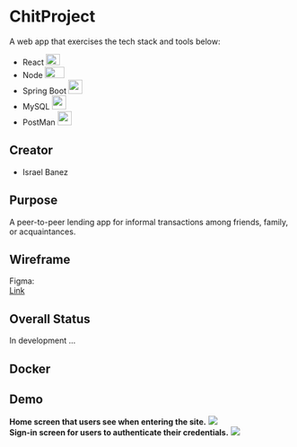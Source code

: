 # ChitProject
A web app that exercises the tech stack and tools below: 
- React <img src="https://upload.wikimedia.org/wikipedia/commons/thumb/a/a7/React-icon.svg/1150px-React-icon.svg.png" width="25" height="20" >
- Node <img src="https://upload.wikimedia.org/wikipedia/commons/thumb/d/d9/Node.js_logo.svg/2560px-Node.js_logo.svg.png" width="35" height="20" >
- Spring Boot <img src="https://vscjava.gallerycdn.vsassets.io/extensions/vscjava/vscode-spring-boot-dashboard/0.13.2023072200/1689984300042/Microsoft.VisualStudio.Services.Icons.Default" width="25" height="25" >
- MySQL <img src="https://cdn-icons-png.flaticon.com/512/5968/5968313.png" width="25" height="25" >
- PostMan <img src="https://www.svgrepo.com/show/354202/postman-icon.svg" width="25" height="25" >

## Creator
- Israel Banez

## Purpose
A peer-to-peer lending app for informal transactions among friends, family, or acquaintances.
## Wireframe
Figma: </br>
[Link](https://www.figma.com/file/tydpqVKjKpWxGtICHuZx4I/Tab-Project-(Chit)?type=design&node-id=1%3A4&mode=design&t=YUHzVcDtTqAvQDoF-1)

## Overall Status
In development ...
## Docker
## Demo
**Home screen that users see when entering the site.**
<img src="https://github.com/IsraelBanez/ChitProject/assets/59572812/f96cbd0f-7038-4aba-9c5a-112080770a8a"/>
</br>
**Sign-in screen for users to authenticate their credentials.**
<img src="https://github.com/IsraelBanez/ChitProject/assets/59572812/e27c7715-68b4-4acd-8039-4572954b0fb3"/>